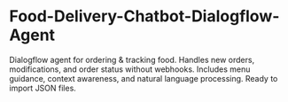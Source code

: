 # Food-Delivery-Chatbot-Dialogflow-Agent
Dialogflow agent for ordering &amp; tracking food. Handles new orders, modifications, and order status without webhooks. Includes menu guidance, context awareness, and natural language processing. Ready to import JSON files.
